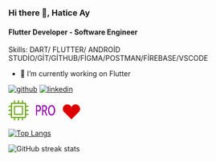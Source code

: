 ### Hi there 👋, Hatice Ay
#### Flutter Developer - Software Engineer
 

Skills: DART/ FLUTTER/ ANDROİD STUDİO/GİT/GİTHUB/FİGMA/POSTMAN/FİREBASE/VSCODE

- 🔭 I’m currently working on Flutter  


[<img src='https://cdn.jsdelivr.net/npm/simple-icons@3.0.1/icons/github.svg' alt='github' height='40'>](https://github.com/haticeay)  [<img src='https://cdn.jsdelivr.net/npm/simple-icons@3.0.1/icons/linkedin.svg' alt='linkedin' height='40'>](https://www.linkedin.com/in/haticeay/)  

<a href='https://docs.github.com/en/developers'><img src='https://raw.githubusercontent.com/acervenky/animated-github-badges/master/assets/devbadge.gif' width='40' height='40'></a> <a href='https://github.com/pricing'><img src='https://raw.githubusercontent.com/acervenky/animated-github-badges/master/assets/pro.gif' width='40' height='40'></a> <a href='https://docs.github.com/en/github/supporting-the-open-source-community-with-github-sponsors'><img src='https://raw.githubusercontent.com/acervenky/animated-github-badges/master/assets/sponsorbadge.gif' width='35' height='35'></a> 

[![Top Langs](https://github-readme-stats.vercel.app/api/top-langs/?username=hatice860)](https://github.com/anuraghazra/github-readme-stats)

![GitHub streak stats](https://streak-stats.demolab.com/?user=haticeay)  

